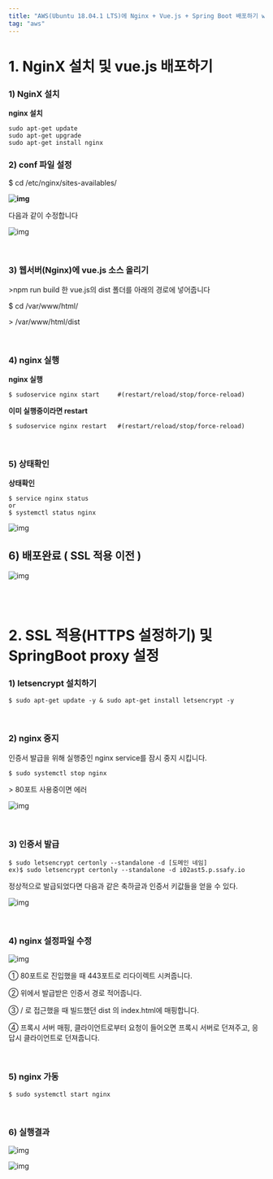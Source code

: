 ```yaml
---
title: "AWS(Ubuntu 18.04.1 LTS)에 Nginx + Vue.js + Spring Boot 배포하기 with SSL"
tag: "aws"
---
```






# 1. NginX 설치 및 vue.js 배포하기

### 1) NginX 설치

**nginx 설치**

```shell
sudo apt-get update
sudo apt-get upgrade
sudo apt-get install nginx
```

### 2) conf 파일 설정

$ cd /etc/nginx/sites-availables/

**![img](../assets/images/aws/image1.png)**

다음과 같이 수정합니다

![img](../assets/images/aws/image2.png)

<br>

### 3) 웹서버(Nginx)에 vue.js 소스 올리기

\>npm run build 한 vue.js의 dist 폴더를 아래의 경로에 넣어줍니다

$ cd /var/www/html/

\>   /var/www/html/dist

<br>

### 4) nginx 실행

**nginx 실행**

```shell
$ sudoservice nginx start     #(restart/reload/stop/force-reload)
```



**이미 실행중이라면 restart**

```shell
$ sudoservice nginx restart   #(restart/reload/stop/force-reload)
```

<br>

### 5) 상태확인

**상태확인**

```
$ service nginx status 
or 
$ systemctl status nginx
```



![img](../assets/images/aws/image3.png)

## **6) 배포완료 ( SSL 적용 이전 )**

![img](../assets/images/aws/image4.png)

<br>

<br>

# 2. SSL 적용(HTTPS 설정하기) 및SpringBoot proxy 설정

### 1) letsencrypt 설치하기

```shell
$ sudo apt-get update -y & sudo apt-get install letsencrypt -y
```

<br>

### 2) nginx 중지

인증서 발급을 위해 실행중인 nginx service를 잠시 중지 시킵니다.

```shell
$ sudo systemctl stop nginx
```

\> 80포트 사용중이면 에러

![img](../assets/images/aws/image5.png)

<br>

### 3) 인증서 발급

```
$ sudo letsencrypt certonly --standalone -d [도메인 네임]
ex)$ sudo letsencrypt certonly --standalone -d i02ast5.p.ssafy.io
```

정상적으로 발급되었다면 다음과 같은 축하글과 인증서 키값들을 얻을 수 있다.

![img](../assets/images/aws/image6.png)

<br>

### 4) nginx 설정파일 수정

![img](../assets/images/aws/image7.png)

① 80포트로 진입했을 때 443포트로 리다이렉트 시켜줍니다.

② 위에서 발급받은 인증서 경로 적어줍니다.

③ / 로 접근했을 때 빌드했던 dist 의 index.html에 매핑합니다.

④ 프록시 서버 매핑, 클라이언트로부터 요청이 들어오면 프록시 서버로 던져주고, 응답시 클라이언트로 던져줍니다.

<br>

### 5) nginx 가동

```
$ sudo systemctl start nginx
```

<br>

### 6) 실행결과

![img](../assets/images/aws/image8.png)

![img](../assets/images/aws/image9.png)